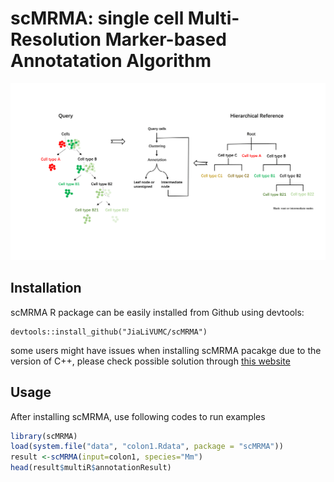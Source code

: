 # scMRMA: single cell Multi-Resolution Marker-based Annotatation Algorithm

<p align="center">
  <img width="900"  src="https://github.com/JiaLiVUMC/scMRMA/blob/main/overview_scMRMA.png">
</p>

## Installation

scMRMA R package can be easily installed from Github using devtools:  

```
devtools::install_github("JiaLiVUMC/scMRMA")
```
some users might have issues when installing scMRMA pacakge due to the version of C++, please check possible solution through [this website](https://teuder.github.io/rcpp4everyone_en/020_install.html)

## Usage

After installing scMRMA, use following codes to run examples

```R
library(scMRMA)
load(system.file("data", "colon1.Rdata", package = "scMRMA"))
result <-scMRMA(input=colon1, species="Mm")
head(result$multiR$annotationResult)
```
